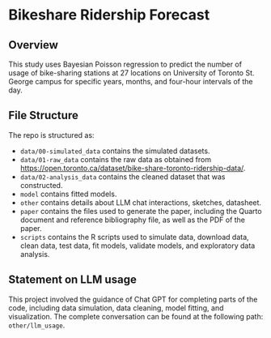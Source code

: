 # Bikeshare Ridership Forecast

## Overview

This study uses Bayesian Poisson regression to predict the number of usage of bike-sharing stations at 27 locations on University of Toronto St. George campus for specific years, months, and four-hour intervals of the day.


## File Structure

The repo is structured as:

-   `data/00-simulated_data` contains the simulated datasets.
-   `data/01-raw_data` contains the raw data as obtained from https://open.toronto.ca/dataset/bike-share-toronto-ridership-data/.
-   `data/02-analysis_data` contains the cleaned dataset that was constructed.
-   `model` contains fitted models. 
-   `other` contains details about LLM chat interactions, sketches, datasheet.
-   `paper` contains the files used to generate the paper, including the Quarto document and reference bibliography file, as well as the PDF of the paper. 
-   `scripts` contains the R scripts used to simulate data, download data, clean data, test data, fit models, validate models, and exploratory data analysis.


## Statement on LLM usage

This project involved the guidance of Chat GPT for completing parts of the code, including data simulation, data cleaning, model fitting, and visualization. The complete conversation can be found at the following path: `other/llm_usage`.

